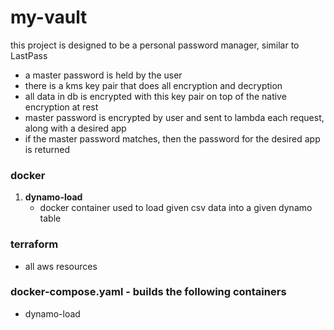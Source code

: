 # my-vault
this project is designed to be a personal password manager, similar to LastPass

- a master password is held by the user
- there is a kms key pair that does all encryption and decryption
- all data in db is encrypted with this key pair on top of the native encryption at rest
- master password is encrypted by user and sent to lambda each request, along with a desired app
- if the master password matches, then the password for the desired app is returned

### docker
1. **dynamo-load**
   - docker container used to load given csv data into a given dynamo table

### terraform
- all aws resources

### docker-compose.yaml - builds the following containers
- dynamo-load


